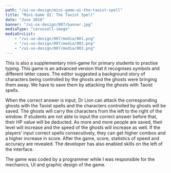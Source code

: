 ```yaml
---
path: "/ui-ux-design/mini-game-ui-the-taoist-spell"
title: "Mini-Game UI: The Taoist Spell"
date: "June 2018"
banner: "/ui-ux-design/007/banner.jpg"
mediaType: "carousell-image"
mediaSrcList:
    - "/ui-ux-design/007/media/001.png"
    - "/ui-ux-design/007/media/002.png"
    - "/ui-ux-design/007/media/003.png"
---
```


This is also a supplementary mini-game for primary students to practise typing. This game is an advanced version that it recognises symbols and different letter cases. The editor suggested a background story of characters being controlled by the ghosts and the ghosts were bringing them away. We have to save them by attacking the ghosts with Taoist spells.

When the correct answer is input, Dr Lion can attack the corresponding ghosts with the Taoist spells and the characters controlled by ghosts will be saved. The ghosts will carry the characters from the left to the right of the window. If students are not able to input the correct answer before that, their HP value will be deducted. As more and more people are saved, their level will increase and the speed of the ghosts will increase as well. If the players’ input correct spells consecutively, they can get higher combos and a higher increase in score. After the game, score, statistics of speed and accuracy are revealed. The developer has also enabled skills on the left of the interface.

The game was coded by a programmer while I was responsible for the mechanics, UI and graphic design of the game.
